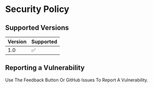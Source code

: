 # Security Policy

## Supported Versions

| Version | Supported          |
| ------- | ------------------ |
| 1.0     | :white_check_mark: |

## Reporting a Vulnerability

Use The Feedback Button Or GitHub Issues To Report A Vulnerability. 
